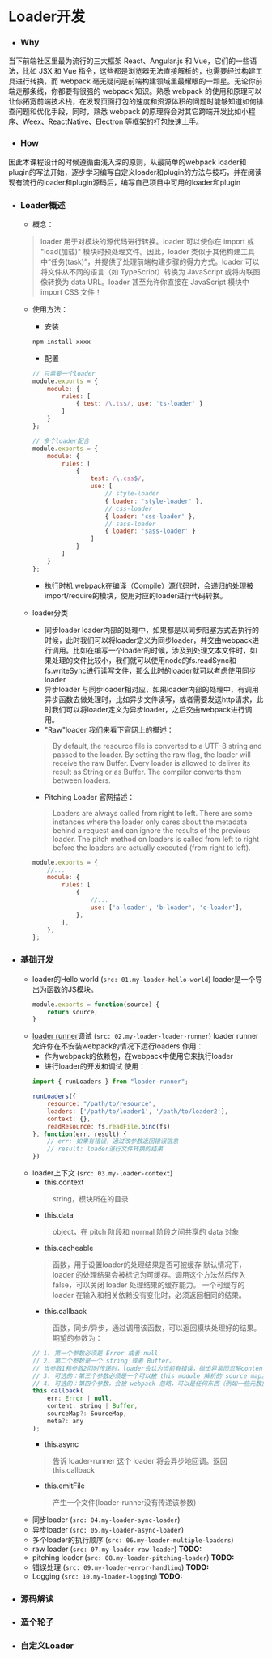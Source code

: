 # Loader开发
* ### Why
当下前端社区里最为流行的三大框架 React、Angular.js 和 Vue，它们的一些语法，比如 JSX 和 Vue 指令，这些都是浏览器无法直接解析的，也需要经过构建工具进行转换，而 webpack 毫无疑问是前端构建领域里最耀眼的一颗星。无论你前端走那条线，你都要有很强的 webpack 知识。熟悉 webpack 的使用和原理可以让你拓宽前端技术栈，在发现页面打包的速度和资源体积的问题时能够知道如何排查问题和优化手段，同时，熟悉 webpack 的原理将会对其它跨端开发比如小程序、Weex、ReactNative、Electron 等框架的打包快速上手。

* ### How
因此本课程设计的时候遵循由浅入深的原则，从最简单的webpack loader和plugin的写法开始，逐步学习编写自定义loader和plugin的方法与技巧，并在阅读现有流行的loader和plugin源码后，编写自己项目中可用的loader和plugin

* ### Loader概述
  * 概念：
  > loader 用于对模块的源代码进行转换。loader 可以使你在 import 或 "load(加载)" 模块时预处理文件。因此，loader 类似于其他构建工具中“任务(task)”，并提供了处理前端构建步骤的得力方式。loader 可以将文件从不同的语言（如 TypeScript）转换为 JavaScript 或将内联图像转换为 data URL。loader 甚至允许你直接在 JavaScript 模块中 import CSS 文件！
  * 使用方法：
    * 安装
    ```sh
    npm install xxxx
    ```
    * 配置
    ```js
    // 只需要一个loader
    module.exports = {
        module: {
            rules: [
                { test: /\.ts$/, use: 'ts-loader' }
            ]
        }
    };
    ```
    ```js
    // 多个loader配合
    module.exports = {
        module: {
            rules: [
                {
                    test: /\.css$/,
                    use: [
                        // style-loader
                        { loader: 'style-loader' },
                        // css-loader
                        { loader: 'css-loader' },
                        // sass-loader
                        { loader: 'sass-loader' }
                    ]
                }
            ]
        }
    };
    ```
    * 执行时机
webpack在编译（Compile）源代码时，会递归的处理被import/require的模块，使用对应的loader进行代码转换。

  * loader分类
    * 同步loader
loader内部的处理中，如果都是以同步阻塞方式去执行的时候，此时我们可以将loader定义为同步loader，并交由webpack进行调用。比如在编写一个loader的时候，涉及到处理文本文件时，如果处理的文件比较小，我们就可以使用node的fs.readSync和fs.writeSync进行读写文件，那么此时的loader就可以考虑使用同步loader
    * 异步loader
与同步loader相对应，如果loader内部的处理中，有调用异步函数去做处理时，比如异步文件读写，或者需要发送http请求，此时我们可以将loader定义为异步loader，之后交由webpack进行调用。
    * "Raw"loader
我们来看下官网上的描述：
    > By default, the resource file is converted to a UTF-8 string and passed to the loader. By setting the raw flag, the loader will receive the raw Buffer. Every loader is allowed to deliver its result as String or as Buffer. The compiler converts them between loaders.
    * Pitching Loader
    官网描述：
    > Loaders are always called from right to left. There are some instances where the loader only cares about the metadata behind a request and can ignore the results of the previous loader. The pitch method on loaders is called from left to right before the loaders are actually executed (from right to left).

    ```js
    module.exports = {
        //...
        module: {
            rules: [
                {
                    //...
                    use: ['a-loader', 'b-loader', 'c-loader'],
                },
            ],
        },
    };
    ```
* ### 基础开发
  * loader的Hello world (`src: 01.my-loader-hello-world`)
loader是一个导出为函数的JS模块。
    ```js
    module.exports = function(source) {
        return source;
    }
    ```
  * [loader runner](https://www.npmjs.com/package/loader-runner)调试 (`src: 02.my-loader-loader-runner`)
loader runner允许你在不安装webpack的情况下运行loaders
作用：
    * 作为webpack的依赖包，在webpack中使用它来执行loader
    * 进行loader的开发和调试
使用：
    ```js
    import { runLoaders } from "loader-runner";

    runLoaders({
        resource: "/path/to/resource",
        loaders: ['/path/to/loader1', '/path/to/loader2'],
        context: {},
        readResource: fs.readFile.bind(fs)
    }, function(err, result) {
        // err: 如果有错误，通过改参数返回错误信息
        // result: loader进行文件转换的结果
    })
    ```
  * loader上下文 (`src: 03.my-loader-context`)
    * this.context
    > string，模块所在的目录 
    * this.data
    > object，在 pitch 阶段和 normal 阶段之间共享的 data 对象
    * this.cacheable
    > 函数，用于设置loader的处理结果是否可被缓存
    默认情况下，loader 的处理结果会被标记为可缓存。调用这个方法然后传入 false，可以关闭 loader 处理结果的缓存能力。
    一个可缓存的 loader 在输入和相关依赖没有变化时，必须返回相同的结果。
    * this.callback
    > 函数，同步/异步，通过调用该函数，可以返回模块处理好的结果。期望的参数为：
    ```js
    // 1. 第一个参数必须是 Error 或者 null
    // 2. 第二个参数是一个 string 或者 Buffer。
    // 当参数1和参数2同时传递时，loader会认为当前有错误，抛出异常而忽略content
    // 3. 可选的：第三个参数必须是一个可以被 this module 解析的 source map。
    // 4. 可选的：第四个参数，会被 webpack 忽略，可以是任何东西（例如一些元数据）。
    this.callback(
        err: Error | null,
        content: string | Buffer,
        sourceMap?: SourceMap,
        meta?: any
    );
    ```
    * this.async
    > 告诉 loader-runner 这个 loader 将会异步地回调。返回 this.callback
    * this.emitFile
    > 产生一个文件(loader-runner没有传递该参数)
  * 同步loader (`src: 04.my-loader-sync-loader`)
  * 异步loader (`src: 05.my-loader-async-loader`)
  * 多个loader的执行顺序 (`src: 06.my-loader-multiple-loaders`)
  * raw loader (`src: 07.my-loader-raw-loader`)
  **TODO:**
  * pitching loader (`src: 08.my-loader-pitching-loader`)
  **TODO:**
  * 错误处理 (`src: 09.my-loader-error-handling`)
  **TODO:**
  * Logging (`src: 10.my-loader-logging`)
  **TODO:**
* ### 源码解读

* ### 造个轮子

* ### 自定义Loader